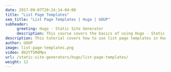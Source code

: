 ```yaml
---
date: 2017-09-07T20:24:14-04:00
title: "List Page Templates"
seo_title: "List Page Templates | Hugo | GOUP"
subheader:
     greeting: Hugo - Static Site Generator
     description: This course covers the basics of using Hugo - Static Site Generator. Work your way through the articles and we'll teach you everything you need to know to create a professional and scalable website or blog!
description: This tutorial covers how to use list page templates in Hugo -  Static Site Generator.
author: GOUP
image: list-page-templates.png
video: 8b2YTSMdMps
url: /static-site-generators/hugo/list-page-templates/
weight: 12
---
```

